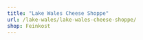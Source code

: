 ```yaml
---
title: "Lake Wales Cheese Shoppe"
url: /lake-wales/lake-wales-cheese-shoppe/
shop: Feinkost
---
```

